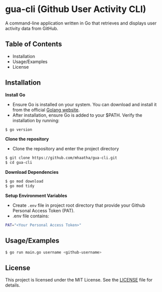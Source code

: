 # gua-cli (Github User Activity CLI)

A command-line application written in Go that retrieves and displays user activity data from GitHub.

## Table of Contents

- Installation
- Usage/Examples
- License 
## Installation

**Install Go**
- Ensure Go is installed on your system. You can download and install it from the official [Golang website](https://go.dev/dl/).
- After installation, ensure Go is added to your $PATH. Verify the installation by running:
```bash
$ go version
```

**Clone the repository**
- Clone the repository and enter the project directory
```bash
$ git clone https://github.com/mhaatha/gua-cli.git
$ cd gua-cli
```

**Download Dependencies**
```bash
$ go mod download
$ go mod tidy
```

**Setup Environment Variables**
- Create `.env` file in project root directory that provide your Github Personal Access Token (PAT).
- .env file contains:
```bash
PAT="<Your Personal Access Token>"
```

## Usage/Examples

```bash
$ go run main.go username <github-username>
```


## License

This project is licensed under the MIT License. See the [LICENSE](https://github.com/mhaatha/gua-cli/blob/main/LICENSE) file for details.
